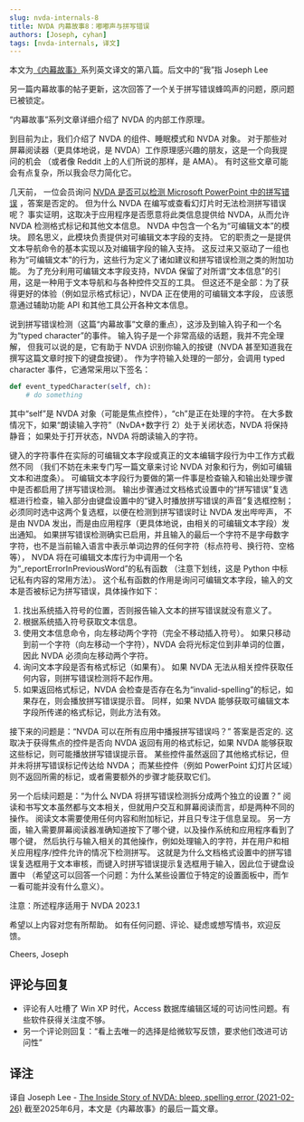 ```yaml
---
slug: nvda-internals-8
title: NVDA 内幕故事8：嘟嘟声与拼写错误
authors: [Joseph, cyhan]
tags: [nvda-internals, 译文]
---
```


本文为[《内幕故事》][1]系列英文译文的第八篇。后文中的“我”指 Joseph Lee

另一篇内幕故事的帖子更新，这次回答了一个关于拼写错误蜂鸣声的问题，原问题已被锁定。

“内幕故事”系列文章详细介绍了 NVDA 的内部工作原理。

<!-- truncate -->

到目前为止，我们介绍了 NVDA 的组件、睡眠模式和 NVDA 对象。
对于那些对屏幕阅读器（更具体地说，是 NVDA）工作原理感兴趣的朋友，这是一个向我提问的机会
（或者像 Reddit 上的人们所说的那样，是 AMA）。
有时这些文章可能会有点复杂，所以我会尽力简化它。

几天前， 一位会员询问 [NVDA 是否可以检测 Microsoft PowerPoint 中的拼写错误][3] ，答案是否定的。
但为什么 NVDA 在编写或查看幻灯片时无法检测拼写错误呢？
事实证明，这取决于应用程序是否愿意将此类信息提供给 NVDA，从而允许 NVDA 检测格式标记和其他文本信息。
NVDA 中包含一个名为“可编辑文本”的模块。
顾名思义，此模块负责提供对可编辑文本字段的支持。
它的职责之一是提供文本导航命令的基本实现以及对编辑字段的输入支持。
这反过来又驱动了一组也称为“可编辑文本”的行为，这些行为定义了诸如建议和拼写错误检测之类的附加功能。
为了充分利用可编辑文本字段支持，NVDA 保留了对所谓“文本信息”的引用，这是一种用于文本导航和与各种控件交互的工具。
但这还不是全部：为了获得更好的体验（例如显示格式标记），NVDA 正在使用的可编辑文本字段，
应该愿意通过辅助功能 API 和其他工具公开各种文本信息。

说到拼写错误检测（这篇“内幕故事”文章的重点），这涉及到输入钩子和一个名为“typed character”的事件。
输入钩子是一个非常高级的话题，我并不完全理解，
但我可以说的是，它有助于 NVDA 识别你输入的按键（NVDA 甚至知道我在撰写这篇文章时按下的键盘按键）。
作为字符输入处理的一部分，会调用 typed character 事件，它通常采用以下签名：

```python
def event_typedCharacter(self, ch):
    # do something
```

其中“self”是 NVDA 对象（可能是焦点控件），“ch”是正在处理的字符。
在大多数情况下，如果“朗读输入字符”（NvDA+数字行 2）处于关闭状态，NVDA 将保持静音；
如果处于打开状态，NVDA 将朗读输入的字符。

键入的字符事件在实际的可编辑文本字段或真正的文本编辑字段行为中工作方式截然不同
（我们不妨在未来专门写一篇文章来讨论 NVDA 对象和行为，例如可编辑文本和进度条）。
可编辑文本字段行为要做的第一件事是检查输入和输出处理步骤中是否都启用了拼写错误检测。
输出步骤通过文档格式设置中的“拼写错误”复选框进行检查，输入部分由键盘设置中的“键入时播放拼写错误的声音”复选框控制；
必须同时选中这两个复选框，以便在检测到拼写错误时让 NVDA 发出哔哔声，
不是由 NVDA 发出，而是由应用程序（更具体地说，由相关的可编辑文本字段）发出通知。
如果拼写错误检测确实已启用，并且输入的最后一个字符不是字母数字字符，也不是当前输入语言中表示单词边界的任何字符（标点符号、换行符、空格等），
NVDA 将在可编辑文本库行为中调用一个名为“_reportErrorInPreviousWord”的私有函数
（注意下划线，这是 Python 中标记私有内容的常用方法）。
这个私有函数的作用是询问可编辑文本字段，输入的文本是否被标记为拼写错误，具体操作如下：

1. 找出系统插入符号的位置，否则报告输入文本的拼写错误就没有意义了。
1. 根据系统插入符号获取文本信息。
1. 使用文本信息命令，向左移动两个字符（完全不移动插入符号）。
    如果只移动到前一个字符（向左移动一个字符），NVDA 会将光标定位到非单词的位置，因此 NVDA 必须向左移动两个字符。
1. 询问文本字段是否有格式标记（如果有）。
    如果 NVDA 无法从相关控件获取任何内容，则拼写错误检测将不起作用。
1. 如果返回格式标记，NVDA 会检查是否存在名为“invalid-spelling”的标记，如果存在，则会播放拼写错误提示音。
    同样，如果 NVDA 能够获取可编辑文本字段所传递的格式标记，则此方法有效。

接下来的问题是：“NVDA 可以在所有应用中播报拼写错误吗？” 答案是否定的.
这取决于获得焦点的控件是否向 NVDA 返回有用的格式标记，如果 NVDA 能够获取这些标记，则可能播放拼写错误提示音。
某些控件虽然返回了其他格式标记，但并未将拼写错误标记传达给 NVDA；
而某些控件（例如 PowerPoint 幻灯片区域）则不返回所需的标记，或者需要额外的步骤才能获取它们。

另一个后续问题是：“为什么 NVDA 将拼写错误检测拆分成两个独立的设置？” 
阅读和书写文本虽然都与文本相关，但就用户交互和屏幕阅读而言，却是两种不同的操作。
阅读文本需要使用任何内容和附加标记，并且只专注于信息呈现。
另一方面，输入需要屏幕阅读器准确知道按下了哪个键，以及操作系统和应用程序看到了哪个键，
然后执行与输入相关的其他操作，例如处理输入的字符，并在用户和相关应用程序/控件允许的情况下检测拼写。
这就是为什么文档格式设置中的拼写错误复选框用于文本审核，而键入时拼写错误提示复选框用于输入，因此位于键盘设置中
（希望这可以回答一个问题：为什么某些设置位于特定的设置面板中，而乍一看可能并没有什么意义）。

注意：所述程序适用于 NVDA 2023.1

希望以上内容对您有所帮助。
如有任何问题、评论、疑虑或想写情书，欢迎反馈。

Cheers,
Joseph


## 评论与回复

- 评论有人吐槽了 Win XP 时代，Access 数据库编辑区域的可访问性问题。有些软件获得关注度不够。
- 另一个评论则回复：“看上去唯一的选择是给微软写反馈，要求他们改进可访问性”


## 译注

译自 Joseph Lee - [The Inside Story of NVDA: bleep, spelling error (2021-02-26)][2]
截至2025年6月，本文是《内幕故事》的最后一篇文章。


[1]: https://nvdacn.com/index.php/tag/NVDA-%E5%86%85%E5%B9%95%E6%95%85%E4%BA%8B/
[2]: https://nvda.groups.io/g/nvda/topic/97259430#103929
[3]: https://nvda.groups.io/g/nvda/topic/97219888#msg103867
